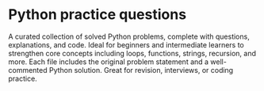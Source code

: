 # Python practice questions
 A curated collection of solved Python problems, complete with questions, explanations, and code. Ideal for beginners and intermediate learners to strengthen core concepts including loops, functions, strings, recursion, and more. Each file includes the original problem statement and a well-commented Python solution. Great for revision, interviews, or coding practice.
